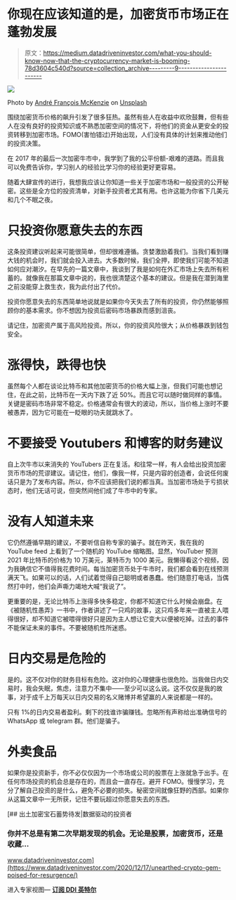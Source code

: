 # 你现在应该知道的是，加密货币市场正在蓬勃发展

> 原文：<https://medium.datadriveninvestor.com/what-you-should-know-now-that-the-cryptocurrency-market-is-booming-78d3604c540d?source=collection_archive---------9----------------------->

![](img/b6f04e4d9f4928716c9842659df12cee.png)

Photo by [André François McKenzie](https://unsplash.com/@silverhousehd?utm_source=medium&utm_medium=referral) on [Unsplash](https://unsplash.com?utm_source=medium&utm_medium=referral)

围绕加密货币价格的飙升引发了很多狂热。虽然有些人在收益中欢欣鼓舞，但有些人在没有良好的投资知识或不熟悉加密空间的情况下，将他们的资金从更安全的投资转移到加密市场。FOMO(害怕错过)开始出现，人们没有具体的计划来推动他们的投资决策。

在 2017 年的最后一次加密牛市中，我学到了我的公平份额-艰难的道路。而且我可以免费告诉你，学习别人的经验比学习你的经验更好更容易。

随着大肆宣传的进行，我想我应该让你知道一些关于加密市场和一般投资的公开秘密。这些是全方位的投资清单，对新手投资者尤其有用。也许这能为你省下几美元和几个不眠之夜。

# 只投资你愿意失去的东西

这条投资建议听起来可能很简单，但却很难遵循。贪婪激励着我们。当我们看到赚大钱的机会时，我们就会投入进去。大多数时候，我们全押，即使我们可能不知道如何应对潮汐。在早先的一篇文章中，我谈到了我是如何在外汇市场上失去所有积蓄的。就像我在那篇文章中说的，我也很清楚这个基本的建议。但是我在潜到海里之前没能穿上救生衣，我为此付出了代价。

投资你愿意失去的东西简单地说就是如果你今天失去了所有的投资，你仍然能够照顾你的基本需求。你不想因为投资后密码市场暴跌而感到沮丧。

请记住，加密资产属于高风险投资。所以，你的投资风险很大；从价格暴跌到钱包安全。

# 涨得快，跌得也快

虽然每个人都在谈论比特币和其他加密货币的价格大幅上涨，但我们可能也想记住，在此之前，比特币在一天内下跌了近 50%。而且它可以随时做同样的事情。关键是密码市场非常不稳定。价格通常会有很大的波动，所以，当价格上涨时不要被愚弄，因为它可能在一眨眼的功夫就跳水了。

# 不要接受 Youtubers 和博客的财务建议

自上次牛市以来消失的 YouTubers 正在复活。和往常一样，有人会给出投资加密货币市场的荒谬建议。请记住，他们，像我一样，只是内容的创造者，会说任何废话只是为了发布内容。所以，你不应该把我们说的都当真。当加密市场处于亏损状态时，他们无话可说，但突然间他们成了牛市中的专家。

# 没有人知道未来

它仍然遵循早期的建议，不要听信自称专家的骗子。就在昨天，我在我的 YouTube feed 上看到了一个随机的 YouTube 缩略图。显然，YouTuber 预测 2021 年比特币的价格为 10 万美元，莱特币为 1000 美元。我懒得看这个视频，因为我确信它不值得我花费时间。每当加密货币处于牛市时，我们都会看到在线预测满天飞。如果可以的话，人们试着觉得自己聪明或者愚蠢。他们随意打电话，当偶然打中时，他们会声嘶力竭地大喊“我说了”。

更重要的是，无论比特币上涨得多快多稳定，你都不知道它什么时候会崩盘。在《被随机性愚弄》一书中，作者讲述了一只鸡的故事，这只鸡多年来一直被主人喂得很好，却不知道它被喂得很好只是因为主人想让它变大以便被吃掉。过去的事件不能保证未来的事件。不要被随机性所迷惑。

# 日内交易是危险的

是的。这不仅对你的财务目标有危险。这对你的心理健康也很危险。当我做日内交易时，我会失眠，焦虑，注意力不集中——至少可以这么说。这不仅仅是我的故事，对于成千上万每天以日内交易的名义赌博并希望赢的人来说都是一样的。

只有 1%的日内交易者盈利。剩下的找谁诈骗赚钱。忽略所有声称给出准确信号的 WhatsApp 或 telegram 群。他们是骗子。

# 外卖食品

如果你是投资新手，你不必仅仅因为一个市场或公司的股票在上涨就急于出手。在任何市场投资的机会总是存在的，而且会一直存在。避开 FOMO。慢慢学习，充分了解自己投资的是什么，避免不必要的损失。秘密空间就像狂野的西部。如果你从这篇文章中一无所获，记住不要玩超过你愿意失去的东西。

[](https://www.datadriveninvestor.com/2020/12/17/unearthed-crypto-gem-poised-for-resurgence/) [## 出土加密宝石蓄势待发|数据驱动的投资者

### 你并不总是有第二次早期发现的机会。无论是股票，加密货币，还是收藏…

www.datadriveninvestor.com](https://www.datadriveninvestor.com/2020/12/17/unearthed-crypto-gem-poised-for-resurgence/) 

进入专家视图— [**订阅 DDI 英特尔**](https://datadriveninvestor.com/ddi-intel)